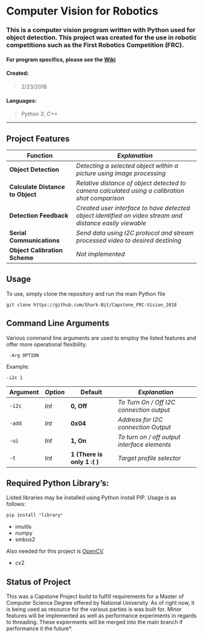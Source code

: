 # Computer Vision for Robotics

### This is a computer vision program written with Python used for object detection. This project was created for the use in robotic competitions such as the First Robotics Competition (FRC).

#### For program specifics, please see the [Wiki](https://github.com/Shark-Bit/Capstone_FRC-Vision_2018/wiki)

#### Created:
> 2/23/2018

#### Languages:
> _Python 3_, _C++_
***

## Project Features

**Function** | _Explanation_
------------------------ | --------------------
**Object Detection** | _Detecting a selected object within a picture using image processing_
**Calculate Distance to Object** | _Relative distance of object detected to camera calculated using a calibration shot comparison_
**Detection Feedback** | _Created user interface to have detected object identified on video stream and distance easily viewable_
**Serial Communications** | _Send data using I2C protocol and stream processed video to desired destining_
**Object Calibration Scheme** | _Not implemented_

## Usage
To use, simply clone the repository and run the main Python file
```
git clone https://github.com/Shark-Bit/Capstone_FRC-Vision_2018
```

## Command Line Arguments
Various command line arguments are used to employ the listed features and offer more operational flexibility.

` -Arg OPTION`

Example:

`-i2c 1`

**Argument** | _Option_ | **Default** | _Explanation_
------------ | -------- | ----------- | --------------
`-i2c` | _Int_ | **0, Off** |  _To Turn On / Off I2C connection output_
`-add` | _Int_ | **0x04** |  _Address for I2C connection Output_
`-ui` | _Int_ | **1, On** |  _To turn on / off output interface elements_
`-t` | _Int_ | **1 (There is only 1 :( )** |  _Target profile selector_



## Required Python Library’s: 
Listed libraries may be installed using Python install PIP. Usage is as follows:
```python
pip install *library*
```
- imutils
- numpy
- smbus2

Also needed for this project is [OpenCV](https://opencv.org/).

- cv2


## Status of Project
This was a Capstone Project build to fulfill requirements for a Master of Computer Science Degree offered by National University. As of right now, it is being used as resource for the various parties is was built for. Minor features will be implemented as well as performance experiments in regards to threading. These expierments will be merged into the main branch if performance it the future*.
